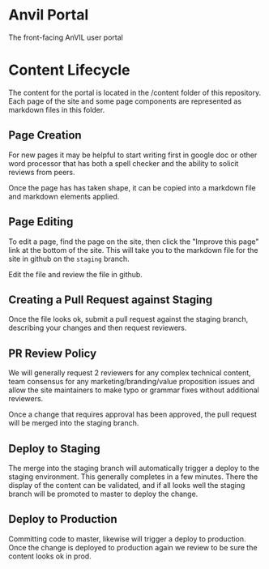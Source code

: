 # Anvil Portal
The front-facing AnVIL user portal


# Content Lifecycle
The content for the portal is located in the /content folder of this repository.
Each page of the site and some page components are represented as markdown files in this folder.

## Page Creation
For new pages it may be helpful to start writing first in google doc or other word processor that has both a spell checker and the ability to solicit reviews from peers. 

Once the page has has taken shape, it can be copied into a markdown file and markdown elements applied.

## Page Editing
To edit a page, find the page on the site, then click the "Improve this page" link at the bottom of the site. 
This will take you to the markdown file for the site in github on the `staging` branch.

Edit the file and review the file in github.

## Creating a Pull Request against Staging
Once the file looks ok, submit a pull request against the staging branch, describing your changes and then request reviewers.


## PR Review Policy
We will generally request 2 reviewers for any complex technical content, team consensus for any marketing/branding/value proposition issues and allow the site maintainers to make typo or grammar fixes without additional reviewers.

Once a change that requires approval has been approved, the pull request will be merged into the staging branch.

## Deploy to Staging
The merge into the staging branch will automatically trigger a deploy to the staging environment. This generally completes in a few minutes. There the display of the content can be validated, and if all looks well the staging branch will be promoted to master to deploy the change.

## Deploy to Production
Committing code to master, likewise will trigger a deploy to production. Once the change is deployed to production again we review to be sure the content looks ok in prod. 


